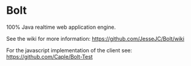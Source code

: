 Bolt
====

100% Java realtime web application engine.

See the wiki for more information: https://github.com/JesseJC/Bolt/wiki

For the javascript implementation of the client see: https://github.com/Caple/Bolt-Test
